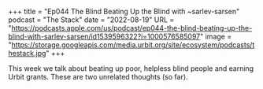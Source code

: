 +++
title = "Ep044 The Blind Beating Up the Blind with ~sarlev-sarsen"
podcast = "The Stack"
date = "2022-08-19"
URL = "https://podcasts.apple.com/us/podcast/ep044-the-blind-beating-up-the-blind-with-sarlev-sarsen/id1539596322?i=1000576585097"
image = "https://storage.googleapis.com/media.urbit.org/site/ecosystem/podcasts/thestack.jpg"
+++

This week we talk about beating up poor, helpless blind people and earning Urbit grants. These are two unrelated thoughts (so far).